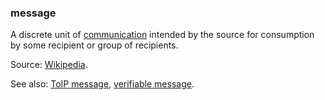 ### message

<p class="c8"><span class="c20 c9">A discrete unit of </span><span class="c2 c26 c9"><a class="c3" href="#h.w02a6srdng3j">communication</a></span><span class="c20 c9">&nbsp;intended by the </span><span class="c20 c9">source</span><span class="c13 c9">&nbsp;for consumption by some recipient or group of recipients.</span></p><p class="c8"><span class="c20 c9">Source: </span><span class="c2"><a class="c3" href="https://www.google.com/url?q=https://en.wikipedia.org/wiki/Message&amp;sa=D&amp;source=editors&amp;ust=1706779842751741&amp;usg=AOvVaw1mp2DVksHXCxMm6bYKvTHi">Wikipedia</a></span><span class="c20 c9">.</span></p><p class="c8"><span>See also: </span><span class="c2"><a class="c3" href="#h.5th2gmjr7ij">ToIP message</a></span><span>, </span><span class="c2"><a class="c3" href="#h.7zrsx7mki2fr">verifiable message</a></span><span class="c0">.</span></p>